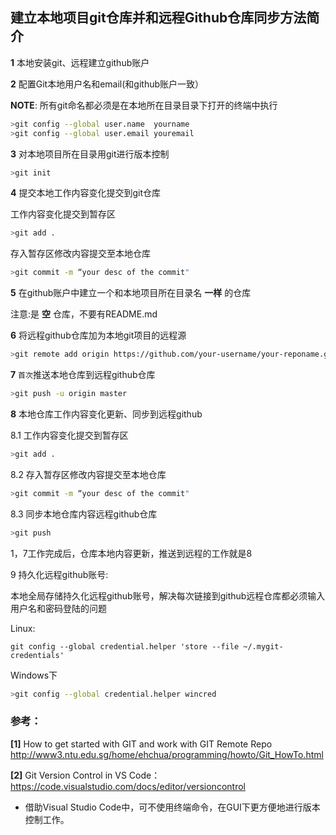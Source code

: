 ## 建立本地项目git仓库并和远程Github仓库同步方法简介

**1** 本地安装git、远程建立github账户

**2** 配置Git本地用户名和email(和github账户一致）

**NOTE**: 所有git命名都必须是在本地所在目录目录下打开的终端中执行

```bash
>git config --global user.name  yourname
>git config --global user.email youremail
```

**3** 对本地项目所在目录用git进行版本控制

```bash
>git init
```

**4** 提交本地工作内容变化提交到git仓库

工作内容变化提交到暂存区

```bash
>git add .
```

存入暂存区修改内容提交至本地仓库
```bash
>git commit -m “your desc of the commit"
```

**5** 在github账户中建立一个和本地项目所在目录名 **一样** 的仓库

注意:是 **空** 仓库，不要有README.md

**6** 将远程github仓库加为本地git项目的远程源

```bash
>git remote add origin https://github.com/your-username/your-reponame.git     
```

**7** `首次`推送本地仓库到远程github仓库 

```bash
>git push -u origin master
```

**8** 本地仓库工作内容变化更新、同步到远程github

8.1 工作内容变化提交到暂存区

```bash
>git add .
```

8.2 存入暂存区修改内容提交至本地仓库

```bash
>git commit -m “your desc of the commit"
```

8.3 同步本地仓库内容远程github仓库

```bash
>git push
```

1，7工作完成后，仓库本地内容更新，推送到远程的工作就是8

9 持久化远程github账号:

本地全局存储持久化远程github账号，解决每次链接到github远程仓库都必须输入用户名和密码登陆的问题

Linux:
```
git config --global credential.helper 'store --file ~/.mygit-credentials'
```

Windows下
```bash
>git config --global credential.helper wincred
```

### 参考：

**[1]** How to get started with GIT and work with GIT Remote Repo http://www3.ntu.edu.sg/home/ehchua/programming/howto/Git_HowTo.html

**[2]** Git Version Control in VS Code：   https://code.visualstudio.com/docs/editor/versioncontrol

  * 借助Visual Studio Code中，可不使用终端命令，在GUI下更方便地进行版本控制工作。
